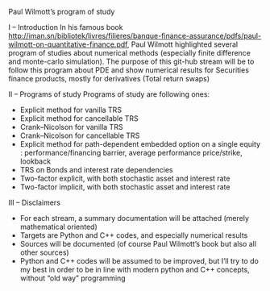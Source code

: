 Paul Wilmott’s program of study

I – Introduction
In his famous book http://iman.sn/bibliotek/livres/filieres/banque-finance-assurance/pdfs/paul-wilmott-on-quantitative-finance.pdf, Paul Wilmott highlighted several program of studies about numerical methods (especially finite difference and monte-carlo simulation). The purpose of this git-hub stream will be to follow this program about PDE and show numerical results for Securities finance products, mostly for derivatives (Total return swaps)

II – Programs of study
Programs of study are following ones:

   - Explicit method for vanilla TRS 
   - Explicit method for cancellable TRS 
   - Crank–Nicolson for vanilla TRS 
   - Crank–Nicolson for cancellable TRS
   - Explicit method for path-dependent embedded option on a single equity : performance/financing barrier, average performance price/strike, lookback
   - TRS on Bonds and interest rate dependencies
   - Two-factor explicit, with both stochastic asset and interest rate
   - Two-factor implicit, with both stochastic asset and interest rate

III – Disclaimers
-	For each stream, a summary documentation will be attached (merely mathematical oriented)
-	Targets are Python and C++ codes, and especially numerical results
-	Sources will be documented (of course Paul Wilmott’s book but also all other sources)
-	Python and C++ codes will be assumed to be improved, but I’ll try to do my best in order to be in line with modern python and C++ concepts, without “old way” programming
